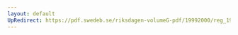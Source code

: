 ```yaml
---
layout: default
UpRedirect: https://pdf.swedeb.se/riksdagen-volumeG-pdf/19992000/reg_19992000/reg_19992000_0029.pdf
---
```

